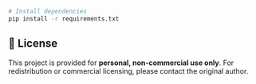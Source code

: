 ```bash
# Install dependencies
pip install -r requirements.txt
```

## 📝 License

This project is provided for **personal, non-commercial use only**.
For redistribution or commercial licensing, please contact the original author.
